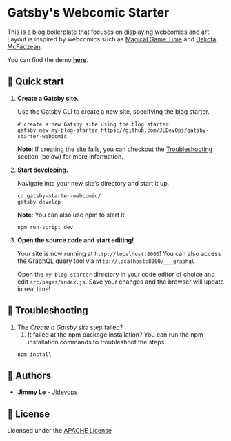 # Gatsby's Webcomic Starter

This is a blog boilerplate that focuses on displaying webcomics and art.
Layout is inspired by webcomics such as [Magical Game Time](https://magicalgametime.com/) and [Dakota McFadzean](https://dakotamcfadzean.tumblr.com/).

You can find the demo **[here](https://gatsby-starter-webcomic.netlify.com/)**.

## 🚀 Quick start

1.  **Create a Gatsby site.**

    Use the Gatsby CLI to create a new site, specifying the blog starter.

    ```shell
    # create a new Gatsby site using the blog starter
    gatsby new my-blog-starter https://github.com/JLDevOps/gatsby-starter-webcomic
    ```
    
    **Note**: If creating the site fails, you can checkout the [Troubleshooting](##Troubleshooting) section (below) for more information.

1.  **Start developing.**

    Navigate into your new site’s directory and start it up.

    ```shell
    cd gatsby-starter-webcomic/
    gatsby develop
    ```
    
    **Note**: You can also use npm to start it.
    ```shell
    npm run-script dev
    ```

1.  **Open the source code and start editing!**

    Your site is now running at `http://localhost:8000`!
    You can also access the GraphQL query tool via `http://localhost:8000/___graphql`

    Open the `my-blog-starter` directory in your code editor of choice and edit `src/pages/index.js`. Save your changes and the browser will update in real time!

## 🚧 Troubleshooting
1. The *Create a Gatsby site* step failed?
    1.  It failed at the npm package installation?
    You can run the npm installation commands to troubleshoot the steps:
    ```shell
    npm install
    ```

## 👋 Authors

* **Jimmy Le** - [Jldevops](https://github.com/jldevops)

## 📃 License

Licensed under the [APACHE License](LICENSE)

